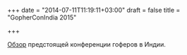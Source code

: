 +++
date = "2014-07-11T11:19:11+03:00"
draft = false
title = "GopherConIndia 2015"

+++

<p><a href="http://blog.joshsoftware.com/2014/07/11/the-first-ever-go-conference-in-india-gopherconindia-2015/">Обзор</a> предстоящей конференции гоферов в Индии.</p>

